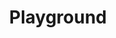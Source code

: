 ---
title: "Playground"
description: "Playground is a collection of interactive examples showcasing Aurelia's capabilities. You can edit the examples and see the changes in real time."
url: "/playground/"
type: "playground"
examples:
  - title: "Hello, world!"
    description: "The message \"Hello, world!\" is defined in the `src/my-app.ts` file and then rendered in the `src/my-app.html` file."
    url: "https://stackblitz.com/edit/au2-hello-world-example?embed=1&file=src%2Fmy-app.html&hideExplorer=1"
    
  - title: "Character Counter"
    description: "The character counter is defined in the `src/character-counter.ts` file and then rendered in the `src/character-counter.html` file. Showcasing the use of form element binding, computed getters, and UI rendering."
    url: "https://stackblitz.com/edit/au2-character-counter?embed=1&file=src%2Fcharacter-counter.ts&hideExplorer=1"
    
  - title: "Weather App"
    description: "The weather app is defined in the `src/weather-component.ts` file and then rendered in the `src/weather-component.html` file."
    url: "https://stackblitz.com/edit/au2-weather?embed=1&file=src/weather-component.ts&hideExplorer=1"
    
  - title: "Real Time Clock"
    description: "The clock is defined in the `src/real-time-clock.ts` file and then rendered in the `src/real-time-clock.html` file. Styles for the clock are defined in the `src/real-time-clock.css` file. This example demonstrates Aurelia's ability to update the UI in real time."
    url: "https://stackblitz.com/edit/au2-real-time-clock?embed=1&file=src%2Freal-time-clock.css&hideExplorer=1"
    
  - title: "Particle System"
    description: "The particle system is defined in the `src/particle-system.ts` file and then rendered in the `src/particle-system.html` file. Styles for the particle system are defined in the `src/particle-system.css` file. This example demonstrates Aurelia's ability to render complex UI elements and animate them in real time."
    url: "https://stackblitz.com/edit/au2-particle-system?embed=1&file=src%2Fparticle-system.ts&hideExplorer=1"
    
  - title: "Whack a Mole Game"
    description: "The whack a mole game is defined in the `src/whack-a-mole.ts` file and then rendered in the `src/whack-a-mole.html` file. Styles for the whack a mole game are defined in the `src/whack-a-mole.css` file. This example demonstrates Aurelia's ability to build simple games."
    url: "https://stackblitz.com/edit/au2-whack-a-mole?embed=1&file=src%2Fwhack-a-mole.ts&hideExplorer=1"
---
